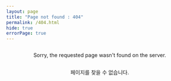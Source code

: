 ```yaml
---
layout: page
title: "Page not found : 404"
permalink: /404.html
hide: true
errorPage: true
---
```


<center style="margin: 2em;">Sorry, the requested page wasn't found on the server.</center>

<center>페이지를 찾을 수 없습니다.</center>

